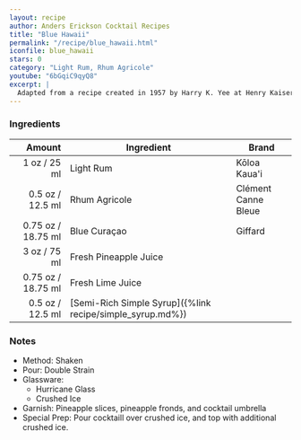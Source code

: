 ```yaml
---
layout: recipe
author: Anders Erickson Cocktail Recipes
title: "Blue Hawaii"
permalink: "/recipe/blue_hawaii.html"
iconfile: blue_hawaii
stars: 0
category: "Light Rum, Rhum Agricole"
youtube: "6bGqiC9qyQ8"
excerpt: |
  Adapted from a recipe created in 1957 by Harry K. Yee at Henry Kaiser's Hawaiian Village Hotel (latterly the Hilton) in Waikiki, Oahu, Hawaii. The drink, created at the behest of Bols to aid sales of their blue curaçao, is named after the hit song from the 1937 Bing Crosby film, <i>Waikiki Wedding</i>, and not after what is generously described as a "musical-comedy" Elvis Presley 1961 film of the same name. That said, the Elvis film probably contributed to this cocktail's popularity.
---
```


### Ingredients

|  Amount | Ingredient                                                | Brand               |
| ------: | --------------------------------------------------------- | ------------------- |
|    1 oz / 25 ml | Light Rum                                                 | Kōloa Kaua'i        |
|  0.5 oz / 12.5 ml | Rhum Agricole                                             | Clément Canne Bleue |
| 0.75 oz / 18.75 ml | Blue Curaçao                                              | Giffard             |
|    3 oz / 75 ml | Fresh Pineapple Juice                                     |
| 0.75 oz / 18.75 ml | Fresh Lime Juice                                          |
|  0.5 oz / 12.5 ml | [Semi-Rich Simple Syrup]({%link recipe/simple_syrup.md%}) |

### Notes

- Method: Shaken
- Pour: Double Strain
- Glassware:
  - Hurricane Glass
  - Crushed Ice
- Garnish: Pineapple slices, pineapple fronds, and cocktail umbrella
- Special Prep: Pour cocktaill over crushed ice, and top with additional crushed ice.

